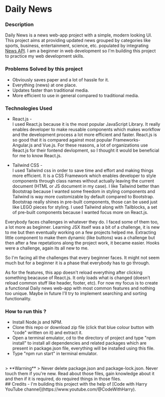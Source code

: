 # Daily News  
  
### Description  
  
Daily News is a news web-app project with a simple, modern looking UI. This project aims at providing updated news grouped by categories like sports, business, entertainment, science, etc. populated by integrating [News API](https://newsapi.org/). I am a beginner in web development so I'm building this project to practice my web development skills.  
  
### Problems Solved by this project  
    
- Obviously saves paper and a lot of hassle for it.  
- Everything (news) at one place.
- Updates faster than traditional media.  
- More efficient to use in general compared to traditional media.  
  
### Technologies Used  
  
- React.js -    
I used React.js because it is the most popular JavaScript Library. It really enables developer to make reusable components which makes workflow and the development process a lot more efficient and faster. React.js is so good that it is compared against most popular Frameworks- Angular.js and Vue.js. For these reasons, a lot of organizations use React.js for their fontend devlopment, so I thought it would be beneficial for me to know React.js.  
  
- Tailwind CSS -  
I used Tailwind css in order to save time and effort and making things more efficient. It is a CSS Framework which enables developer to style components through class names without actually leaving the current document (HTML or JS document in my case). I like Tailwind better than Bootstrap because I wanted some freedom in styling components and Tailwind is way more customizable by default compared to Bootstrap. Bootstrap really shines in pre-built components, those can be used just like LEGO pieces for styling. I used Tailwind along with Tailblocks, a set of pre-built components because I wanted focus more on React.js.  
  
Everybody faces challenges in whatever they do. I faced some of them too, a lot more as beginner. Learning JSX itself was a bit of a challenge, it is new to me but then eventually working on a few projects helped me. Extracting little component to make them dynamic (like buttons) was a challenge but then after a few repetations along the project work, it became easier. Hooks were a challenge, again its all new to me.  
  
So I'm facing all the challenges that every beginner faces. It might not seem much but for a beginner it is a phase that everybody has to go through.  
  
As for the features, this app doesn't reload everything after clicking something beacause of React.js. It only loads what is changed (doesn't reload common stuff like header, footer, etc). For now my focus is to create a functional Daily news web-app with most common features and nothing too unique. Maybe in future I'll try to implement searching and sorting functionality.  
  
### How to run this ?  
  
- Install Node.js and NPM.  
- Clone this repo or download zip file (click that blue colour button with "code" written on it) and extract it.  
- Open a terminal emulator, cd to the directory of project and type "npm install" to install all dependencies and related packages which are present in package.json file, everything will be installed using this file.  
- Type "npm run start" in terminal emulator.  
  
</br>  
> **Warning**  
> Never delete package.json and package-lock.json. Never touch them if you're new. Read about those files, gain knowledge about it and then if it is required, do required things in those files.  
</br>  
## Credits -  
I'm building this project with the help of [Code with Harry YouTube channel](https://www.youtube.com/@CodeWithHarry).
